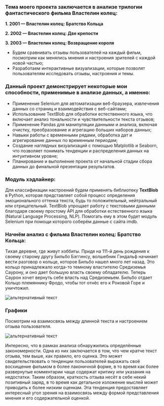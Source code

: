 ### Тема моего проекта заключается в анализе трилогии фантастического фильма Властелин колец:
**1. 2001 — Властелин колец: Братство Кольца**

**2. 2002 — Властелин колец: Две крепости**

**3. 2003 — Властелин колец: Возвращение короля**

* Будем сравнивать отзывы пользователей на каждый фильм, посмотрим как менялись мнения и настроения зрителей с каждой новой частью;
* Разработаем интерактивные визуализации, которые позволят пользователям исследовать отзывы, настроения и темы.

### Данный проект демонстрирует некоторые мои способности, применимые в анализе данных, а именно:
* Применение Selenium для автоматизации веб-браузера, извлечения данных со страниц и взаимодействия с веб-сайтами;
* Использование TextBlob для обработки естественного языка, что включает анализ тональности и чувствительности текста отзывов;
* Применение Pandas для манипуляции данными и анализа, включая очистку, преобразование и агрегацию больших наборов данных;
* Навыки работы с временными рядами, обработка дат и агрегирование данных по временным периодам;
* Создание наглядных визуализаций с помощью Matplotlib и Seaborn, что позволяет понимать тенденции и распределения данных на интуитивном уровне;
* Планирование и выполнение проекта от начальной стадии сбора данных до финальной презентации результатов.

### Модуль хэдлайнер:
Для классификации настроений будем применять библиотеку **TextBlob** в Python, которая представляет собой процесс определения эмоционального оттенка текста, будь то положительный, нейтральный или отрицательный. TextBlob упрощает работу с текстовыми данными благодаря своему простому API для обработки естественного языка (Natural Language Processing, NLP). Помогать ему в этом будет модуль Selenium при помощи которого соберём данные с сайта imdb.

### Начнём анализ с фильма Властелин колец: Братство Кольца:
Тихая деревня, где живут хоббиты. Придя на 111-й день рождения к своему старому другу Бильбо Бэггинсу, волшебник Гэндальф начинает вести разговор о кольце, которое Бильбо нашел много лет назад. Это кольцо принадлежало когда-то темному властителю Средиземья Саурону, и оно дает большую власть своему обладателю. Теперь Саурон хочет вернуть себе власть над Средиземьем. Бильбо отдает Кольцо племяннику Фродо, чтобы тот отнёс его к Роковой Горе и уничтожил.

![альтернативный текст](https://github.com/datamagical/portfolio/blob/main/The_lord_of_the_rings/images/1.jpg?raw=true)

### Графики
Посмотрим на взаимосвязь между длинной текста и настроением отзыва пользователя.

![альтернативный текст](https://github.com/datamagical/portfolio/blob/main/The_lord_of_the_rings/images/1-1.png?raw=true)

Интересно, что в рамках анализа обнаружились определённые закономерности. Одна из них заключается в том, что чем кратче текст отзыва, тем выше, как правило, его оценка. Это может свидетельствовать о тенденции пользователей выражать своё восхищение фильмом в более лаконичной форме, в то время как более развернутые комментарии чаще содержат критику или указания на недостатки. Таким образом, краткость отзыва несёт в себе некий позитивный заряд, в то время как детальное изложение мыслей может приводить к более низким оценкам. Эта тенденция предоставляет интересный угол зрения на взаимосвязь между формой представления мнения и его содержательной оценкой.

